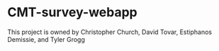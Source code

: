 # CMT-survey-webapp

This project is owned by Christopher Church, David Tovar, Estiphanos Demissie, and Tyler Grogg